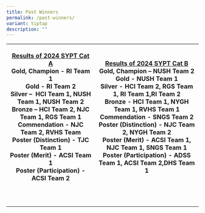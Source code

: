 ```yaml
---
title: Past Winners
permalink: /past-winners/
variant: tiptap
description: ""
---
```

<p></p>
<table style="minWidth: 50px">
<colgroup>
<col>
<col>
</colgroup>
<tbody>
<tr>
<th rowspan="1" colspan="1">
<p><strong><u>Results of 2024 SYPT Cat A</u></strong>
<br>Gold, Champion - RI Team 1
<br>Gold - RI Team 2
<br>Silver –&nbsp; HCI Team 1, NUSH Team 1, NUSH Team 2
<br>Bronze – HCI Team 2, NJC Team 1, RGS Team 1
<br>Commendation - NJC Team 2, RVHS Team
<br>Poster (Distinction) - TJC Team 1
<br>Poster (Merit) - ACSI Team 1
<br>Poster (Participation) - ACSI Team 2</p>
</th>
<th rowspan="1" colspan="1">
<p><u>Results of 2024 SYPT Cat B</u>
<br>Gold, Champion – NUSH Team 2
<br>Gold - NUSH Team 1
<br>Silver - HCI Team 2, RGS Team 1, RI Team 1,RI Team 2
<br>Bronze - HCI Team 1, NYGH Team 1, RVHS Team 1
<br>Commendation - SNGS Team 2
<br>Poster (Distinction) - NJC Team 2, NYGH Team 2
<br>Poster (Merit) - ACSI Team 1, NJC Team 1, SNGS Team 1
<br>Poster (Participation) - ADSS Team 1, ACSI Team 2,DHS Team 1</p>
</th>
</tr>
<tr>
<td rowspan="1" colspan="1">
<p></p>
</td>
<td rowspan="1" colspan="1">
<p></p>
</td>
</tr>
<tr>
<td rowspan="1" colspan="1">
<p></p>
</td>
<td rowspan="1" colspan="1">
<p></p>
</td>
</tr>
</tbody>
</table>
<p></p>
